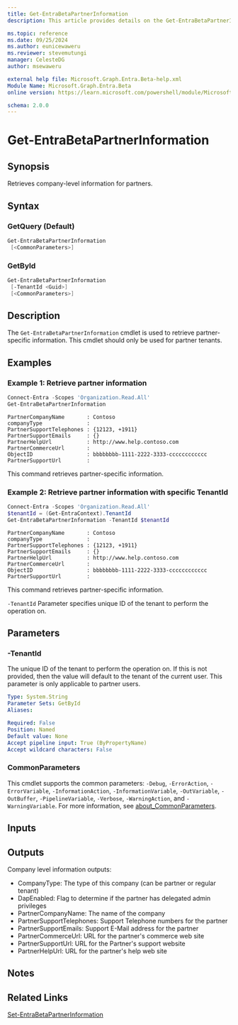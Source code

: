 ```yaml
---
title: Get-EntraBetaPartnerInformation
description: This article provides details on the Get-EntraBetaPartnerInformation command.

ms.topic: reference
ms.date: 09/25/2024
ms.author: eunicewaweru
ms.reviewer: stevemutungi
manager: CelesteDG
author: msewaweru

external help file: Microsoft.Graph.Entra.Beta-help.xml
Module Name: Microsoft.Graph.Entra.Beta
online version: https://learn.microsoft.com/powershell/module/Microsoft.Graph.Entra.Beta/Get-EntraBetaPartnerInformation

schema: 2.0.0
---
```


# Get-EntraBetaPartnerInformation

## Synopsis

Retrieves company-level information for partners.

## Syntax

### GetQuery (Default)

```powershell
Get-EntraBetaPartnerInformation 
 [<CommonParameters>]
```

### GetById

```powershell
Get-EntraBetaPartnerInformation 
 [-TenantId <Guid>] 
 [<CommonParameters>]
```

## Description

The `Get-EntraBetaPartnerInformation` cmdlet is used to retrieve partner-specific information.
This cmdlet should only be used for partner tenants.

## Examples

### Example 1: Retrieve partner information

```powershell
Connect-Entra -Scopes 'Organization.Read.All'
Get-EntraBetaPartnerInformation
```

```Output
PartnerCompanyName       : Contoso
companyType              :
PartnerSupportTelephones : {12123, +1911}
PartnerSupportEmails     : {}
PartnerHelpUrl           : http://www.help.contoso.com
PartnerCommerceUrl       :
ObjectID                 : bbbbbbbb-1111-2222-3333-cccccccccccc
PartnerSupportUrl        :
```

This command retrieves partner-specific information.

### Example 2: Retrieve partner information with specific TenantId

```powershell
Connect-Entra -Scopes 'Organization.Read.All'
$tenantId = (Get-EntraContext).TenantId
Get-EntraBetaPartnerInformation -TenantId $tenantId
```

```Output
PartnerCompanyName       : Contoso
companyType              :
PartnerSupportTelephones : {12123, +1911}
PartnerSupportEmails     : {}
PartnerHelpUrl           : http://www.help.contoso.com
PartnerCommerceUrl       :
ObjectID                 : bbbbbbbb-1111-2222-3333-cccccccccccc
PartnerSupportUrl        :
```

This command retrieves partner-specific information.

`-TenantId` Parameter specifies unique ID of the tenant to perform the operation on.

## Parameters

### -TenantId

The unique ID of the tenant to perform the operation on.
If this is not provided, then the value will default to the tenant of the current user.
This parameter is only applicable to partner users.

```yaml
Type: System.String
Parameter Sets: GetById
Aliases:

Required: False
Position: Named
Default value: None
Accept pipeline input: True (ByPropertyName)
Accept wildcard characters: False
```

### CommonParameters

This cmdlet supports the common parameters: `-Debug`, `-ErrorAction`, `-ErrorVariable`, `-InformationAction`, `-InformationVariable`, `-OutVariable`, `-OutBuffer`, `-PipelineVariable`, `-Verbose`, `-WarningAction`, and `-WarningVariable`. For more information, see [about_CommonParameters](https://go.microsoft.com/fwlink/?LinkID=113216).

## Inputs

## Outputs

Company level information outputs:

- CompanyType: The type of this company (can be partner or regular tenant)
- DapEnabled: Flag to determine if the partner has delegated admin privileges
- PartnerCompanyName: The name of the company
- PartnerSupportTelephones: Support Telephone numbers for the partner
- PartnerSupportEmails: Support E-Mail address for the partner
- PartnerCommerceUrl: URL for the partner's commerce web site
- PartnerSupportUrl: URL for the Partner's support website
- PartnerHelpUrl: URL for the partner's help web site

## Notes

## Related Links

[Set-EntraBetaPartnerInformation](Set-EntraBetaPartnerInformation.md)
